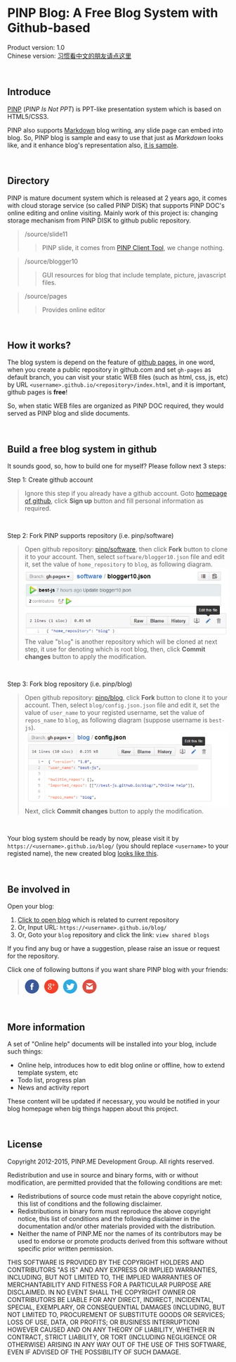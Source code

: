 ﻿PINP Blog: A Free Blog System with Github-based
===============================================
Product version: 1.0   
Chinese version: [习惯看中文的朋友请点这里](README_zh.md)

&nbsp;

## Introduce

<a target="_blank" href="http://www.pinp.me/www/www/">PINP</a> (*PINP Is Not PPT*) is PPT-like presentation system which is based on HTML5/CSS3.

PINP also supports [Markdown](http://daringfireball.net/projects/markdown/) blog writing, any slide page can embed into blog. So, PINP blog is sample and easy to use that just as *Markdown* looks like, and it enhance blog's representation also, <a target="_blank" href="//best-js.github.io/blog/$$English/1.online_blog.blog/">it is sample</a>.

&nbsp;

## Directory

PINP is mature document system which is released at 2 years ago, it comes with cloud storage service (so called PINP DISK) that supports PINP DOC's online editing and online visiting. Mainly work of this project is: changing storage mechanism from PINP DISK to github public repository.

 >  /source/slide11
 > >  PINP slide, it comes from <a target="_blank" href="//www.pinp.me/www/www/?page=pinp_down.html">PINP Client Tool</a>, we change nothing.

 >  /source/blogger10
 > >  GUI resources for blog that include template, picture, javascript files.

 >  /source/pages
 > >  Provides online editor

&nbsp;

## How it works?

The blog system is depend on the feature of [github pages](https://pages.github.com/), in one word, when you create a public repository in github.com and set `gh-pages` as default branch, you can visit your static WEB files (such as html, css, js, etc) by URL `<username>.github.io/<repository>/index.html`, and it is important, github pages is **free**!

So, when static WEB files are organized as PINP DOC required, they would served as PINP blog and slide documents.

&nbsp;

## Build a free blog system in github

It sounds good, so, how to build one for myself? Please follow next 3 steps:

Step 1: Create github account  
 > Ignore this step if you already have a github account. Goto <a target="_blank" href="https://github.com/">homepage of github</a>, click **Sign up** button and fill personal information as required.

&nbsp;

Step 2: Fork PINP supports repository (i.e. pinp/software)   
 > Open github repository: <a target="_blank" href="https://github.com/pinp/software">pinp/software</a>, then click **Fork** button to clone it to your account. Then, select `software/blogger10.json` file and edit it, set the value of `home_repository` to `blog`, as following diagram.   
![config blogger10.json](pages/config_root.png)   
The value "`blog`" is another repository which will be cloned at next step, it use for denoting which is root blog, then, click **Commit changes** button to apply the modification.

&nbsp;

Step 3: Fork blog repository (i.e. pinp/blog)   
 > Open github repository: <a target="_blank" href="https://github.com/pinp/blog">pinp/blog</a>, click **Fork** button to clone it to your account. Then, select `blog/config.json.json` file and edit it, set the value of `user_name` to your registed username, set the value of `repos_name` to `blog`, as following diagram (suppose username is `best-js`).   
![config config.json](pages/config_blog.png)   
Next, click **Commit changes** button to apply the modification.

&nbsp;

Your blog system should be ready by now, please visit it by `https://<username>.github.io/blog/` (you should replace `<username>` to your registed name), the new created blog <a target="target" href="//best-js.github.io/blog/?opendoc=%2F%2Fbest-js%2Fblog%2F%24%24English%2F0.netlog.blog%2F">looks like this</a>.

&nbsp;

## Be involved in

Open your blog:
 1. <a target="_blank" href="https://www.pinp.me/software/pages/blogger/gh_jump.action">Click to open blog</a> which is related to current repository
 2. Or, Input URL: `https://<username>.github.io/blog/`
 3. Or, Goto your `blog` repository and click the link: `view shared blogs`

If you find any bug or have a suggestion, please raise an issue or request for the repository.

Click one of following buttons if you want share PINP blog with your friends:   
 > <a target="_blank" src="https://www.facebook.com/sharer/sharer.php?u=https%3A%2F%2Fgithub.com%2Fpinp%2Fsoftware"><img title="share by facebook" src="pages/fb.png"></a>&nbsp;&nbsp;
   <a target="_blank" src="https://plus.google.com/share?url=https%3A%2F%2Fgithub.com%2Fpinp%2Fsoftware"><img title="share by google+" src="pages/gp.png"></a>&nbsp;&nbsp;
   <a target="_blank" src="https://twitter.com/home?status=https%3A%2F%2Fgithub.com%2Fpinp%2Fsoftware"><img title="share by twitter" src="pages/tw.png"></a>&nbsp;&nbsp;
   <a target="_blank" src="https://www.pinp.me/admin/login/invite2?url=https%3A%2F%2Fgithub.com%2Fpinp%2Fsoftware"><img title="share by e-mail" src="pages/gm.png"></a>

&nbsp;

## More information

A set of "Online help" documents will be installed into your blog, include such things:

 - Online help, introduces how to edit blog online or offline, how to extend template system, etc
 - Todo list, progress plan
 - News and activity report

These content will be updated if necessary, you would be notified in your blog homepage when big things happen about this project.

&nbsp;

## License

Copyright 2012-2015, PINP.ME Development Group. All rights reserved.

Redistribution and use in source and binary forms, with or without
modification, are permitted provided that the following conditions
are met:

  - Redistributions of source code must retain the above copyright
    notice, this list of conditions and the following disclaimer.
  - Redistributions in binary form must reproduce the above
    copyright notice, this list of conditions and the following
    disclaimer in the documentation and/or other materials provided
    with the distribution.
  - Neither the name of PINP.ME nor the names of its contributors 
    may be used to endorse or promote products derived from this 
    software without specific prior written permission.

THIS SOFTWARE IS PROVIDED BY THE COPYRIGHT HOLDERS AND CONTRIBUTORS
"AS IS" AND ANY EXPRESS OR IMPLIED WARRANTIES, INCLUDING, BUT NOT
LIMITED TO, THE IMPLIED WARRANTIES OF MERCHANTABILITY AND FITNESS FOR
A PARTICULAR PURPOSE ARE DISCLAIMED. IN NO EVENT SHALL THE COPYRIGHT
OWNER OR CONTRIBUTORS BE LIABLE FOR ANY DIRECT, INDIRECT, INCIDENTAL,
SPECIAL, EXEMPLARY, OR CONSEQUENTIAL DAMAGES (INCLUDING, BUT NOT
LIMITED TO, PROCUREMENT OF SUBSTITUTE GOODS OR SERVICES; LOSS OF USE,
DATA, OR PROFITS; OR BUSINESS INTERRUPTION) HOWEVER CAUSED AND ON ANY
THEORY OF LIABILITY, WHETHER IN CONTRACT, STRICT LIABILITY, OR TORT
(INCLUDING NEGLIGENCE OR OTHERWISE) ARISING IN ANY WAY OUT OF THE USE
OF THIS SOFTWARE, EVEN IF ADVISED OF THE POSSIBILITY OF SUCH DAMAGE.
